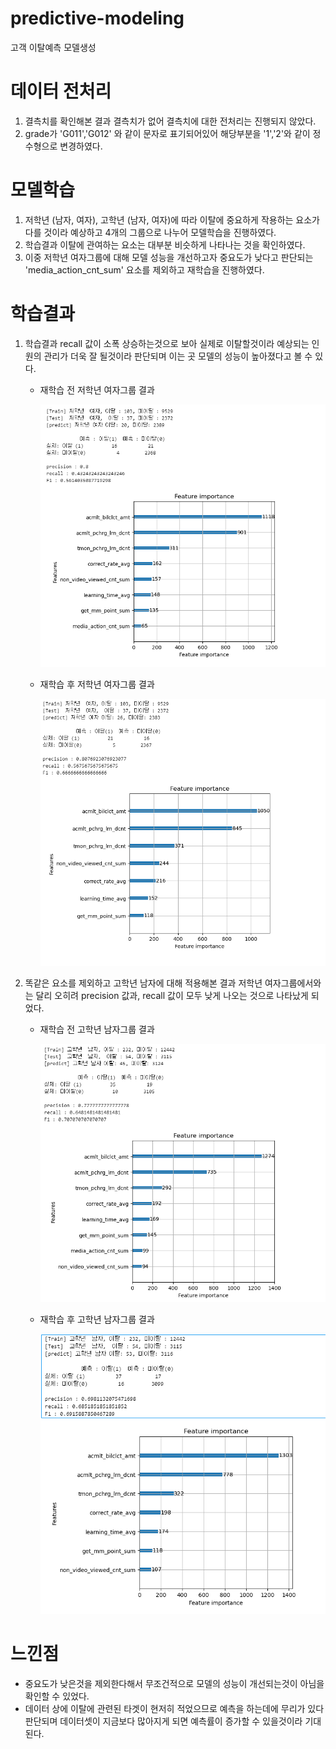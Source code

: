 # predictive-modeling
고객 이탈예측 모델생성

# 데이터 전처리
1. 결측치를 확인해본 결과 결측치가 없어 결측치에 대한 전처리는 진행되지 않았다.
2. grade가 'G011','G012' 와 같이 문자로 표기되어있어 해당부분을 '1','2'와 같이 정수형으로 변경하였다.



# 모델학습
1. 저학년 (남자, 여자), 고학년 (남자, 여자)에 따라 이탈에 중요하게 작용하는 요소가 다를 것이라 예상하고 4개의 그룹으로 나누어 모델학습을 진행하였다.
2. 학습결과 이탈에 관여하는 요소는 대부분 비슷하게 나타나는 것을 확인하였다.
3. 이중 저학년 여자그룹에 대해 모델 성능을 개선하고자 중요도가 낮다고 판단되는 'media_action_cnt_sum' 요소를 제외하고 재학습을 진행하였다.

 # 학습결과
 1. 학습결과 recall 값이 소폭 상승하는것으로 보아 실제로 이탈할것이라 예상되는 인원의 관리가 더욱 잘 될것이라 판단되며 이는 곳 모델의 성능이 높아졌다고 볼 수 있다.
    * 재학습 전 저학년 여자그룹 결과
      <p align="center">
        <img src="image/변경전 저학년 여자.png" weight = 500>
      </p>
      
    * 재학습 후 저학년 여자그룹 결과
      <p align="center">
        <img src="image/변경후 저학년 여자.png" weight = 500>
      </p>

  2. 똑같은 요소를 제외하고 고학년 남자에 대해 적용해본 결과 저학년 여자그룹에서와는 달리 오히려 precision 값과, recall 값이 모두 낮게 나오는 것으로 나타났게 되었다.
     * 재학습 전 고학년 남자그룹 결과
       <p align="center">
        <img src="image/변경전 고학년 남자.png" weight = 500>
        </p>
     * 재학습 후 고학년 남자그룹 결과
       <p align="center">
        <img src="image/변경후 고학년 남자.png" weight = 500>
        </p>
    

  # 느낀점
  - 중요도가 낮은것을 제외한다해서 무조건적으로 모델의 성능이 개선되는것이 아님을 확인할 수 있었다.
  - 데이터 상에 이탈에 관련된 타겟이 현저히 적었으므로 예측을 하는데에 무리가 있다 판단되며 데이터셋이 지금보다 많아지게 되면 예측률이 증가할 수 있을것이라 기대된다.
